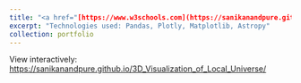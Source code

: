 ```yaml
---
title: "<a href="[https://www.w3schools.com](https://sanikanandpure.github.io/3D_Visualization_of_Local_Universe/)">3D Interactive Visualization of Local Universe</a>"
excerpt: "Technologies used: Pandas, Plotly, Matplotlib, Astropy"
collection: portfolio
---
```


View interactively: https://sanikanandpure.github.io/3D_Visualization_of_Local_Universe/
